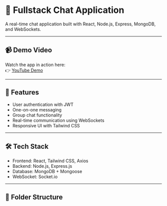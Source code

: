 # 💬 Fullstack Chat Application

A real-time chat application built with React, Node.js, Express, MongoDB, and WebSockets.

---

## 📹 Demo Video

Watch the app in action here:  
👉 [YouTube Demo](https://youtu.be/u6BXs2Pi2vU)

---

## 🚀 Features

- User authentication with JWT
- One-on-one messaging
- Group chat functionality
- Real-time communication using WebSockets
- Responsive UI with Tailwind CSS

---

## 🛠️ Tech Stack

- Frontend: React, Tailwind CSS, Axios
- Backend: Node.js, Express.js
- Database: MongoDB + Mongoose
- WebSocket: Socket.io

---

## 📁 Folder Structure

